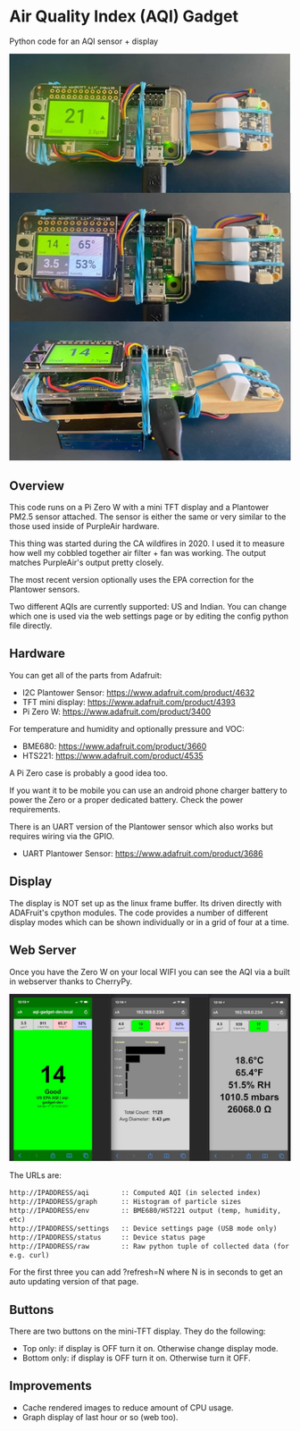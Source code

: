 # Air Quality Index (AQI) Gadget
Python code for an AQI sensor + display

![POS AQI Gadget](aqi-gadget.jpg)

## Overview

This code runs on a Pi Zero W with a mini TFT display and a Plantower PM2.5
sensor attached. The sensor is either the same or very similar to the those
used inside of PurpleAir hardware. 

This thing was started during the CA wildfires in 2020. I used it to
measure how well my cobbled together air filter + fan was working. The
output matches PurpleAir's output pretty closely.

The most recent version optionally uses the EPA correction for the
Plantower sensors. 

Two different AQIs are currently supported: US and Indian. You can change
which one is used via the web settings page or by editing the config python
file directly.

## Hardware

You can get all of the parts from Adafruit:

 * I2C Plantower Sensor: https://www.adafruit.com/product/4632
 * TFT mini display: https://www.adafruit.com/product/4393
 * Pi Zero W: https://www.adafruit.com/product/3400

For temperature and humidity and optionally pressure and VOC:

 * BME680: https://www.adafruit.com/product/3660
 * HTS221: https://www.adafruit.com/product/4535

A Pi Zero case is probably a good idea too.

If you want it to be mobile you can use an android phone charger battery to
power the Zero or a proper dedicated battery. Check the power requirements.

There is an UART version of the Plantower sensor which also works but
requires wiring via the GPIO.

 * UART Plantower Sensor: https://www.adafruit.com/product/3686

## Display

The display is NOT set up as the linux frame buffer. Its driven directly
with ADAFruit's cpython modules. The code provides a number of different
display modes which can be shown individually or in a grid of four at a
time. 

## Web Server

Once you have the Zero W on your local WIFI you can see the AQI via a built
in webserver thanks to CherryPy. 

![Huge web socket driven SPA served up by Pi Zero](aqi-web.jpg)

The URLs are:

    http://IPADDRESS/aqi        :: Computed AQI (in selected index)
    http://IPADDRESS/graph      :: Histogram of particle sizes
    http://IPADDRESS/env        :: BME680/HST221 output (temp, humidity, etc)
    http://IPADDRESS/settings   :: Device settings page (USB mode only)
    http://IPADDRESS/status     :: Device status page
    http://IPADDRESS/raw        :: Raw python tuple of collected data (for e.g. curl)

For the first three you can add ?refresh=N where N is in seconds to get an
auto updating version of that page.

## Buttons

There are two buttons on the mini-TFT display. They do the following:

 * Top only: if display is OFF turn it on. Otherwise change display mode.
 * Bottom only: if display is OFF turn it on. Otherwise turn it OFF.
 
## Improvements

 * Cache rendered images to reduce amount of CPU usage.
 * Graph display of last hour or so (web too).
